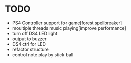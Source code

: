 # TODO
- PS4 Controller support for game[forest spellbreaker]
- moultiple threads music playing[improve performance]
- turn off DS4 LED light
- output to buzzer
- DS4 ctrl for LED
- refactor structure
- control note play by stick ball